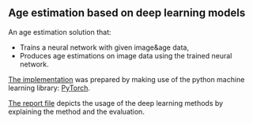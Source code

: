 ## Age estimation based on deep learning models
An age estimation solution that:
* Trains a neural network with given image&age data,
* Produces age estimations on image data using the trained neural network.

[The implementation](age_estimation.py) was prepared by making use of the python machine learning library: [PyTorch](pytorch.org).

[The report file](Report.pdf) depicts the usage of the deep learning methods by explaining the method and the evaluation.
